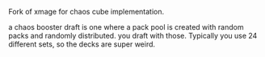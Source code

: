 Fork of xmage for chaos cube implementation.

a chaos booster draft is one where a pack pool is created with random packs and randomly distributed. you draft with those. Typically you use 24 different sets, so the decks are super weird.
